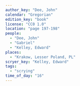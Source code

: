 ```yaml
---
author_key: "Dee, John"
calendar: "Gregorian"
edition_key: "book"
license: "CC0 1.0"
location: "page 197-198"
people:
  - "Dee, John"
  - "Gabriel"
  - "Kelley, Edward"
places:
  - "Krakow, Lesser Poland, PL"
scryer_key: "Kelley, Edward"
tags:
  - "scrying"
time_of_day: "16"
---
```

